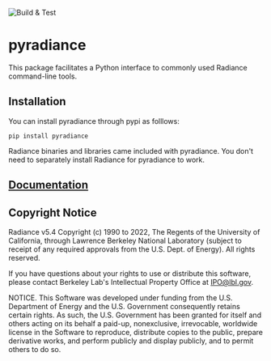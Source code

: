 ![Build & Test](https://github.com/LBNL-ETA/pyradiance/actions/workflows/main.yml/badge.svg)

# pyradiance

This package facilitates a Python interface to commonly used Radiance 
command-line tools.

## Installation

You can install pyradiance through pypi as folllows:
```
pip install pyradiance
```
Radiance binaries and libraries came included with pyradiance. You don't need
to separately install Radiance for pyradiance to work.

## [Documentation](https://lbnl-eta.github.io/pyradiance)

## Copyright Notice

Radiance v5.4 Copyright (c) 1990 to 2022, The Regents of the University of 
California, through Lawrence Berkeley National Laboratory (subject to receipt 
of any required approvals from the U.S. Dept. of Energy).  All rights reserved.

If you have questions about your rights to use or distribute this software,
please contact Berkeley Lab's Intellectual Property Office at
IPO@lbl.gov.

NOTICE.  This Software was developed under funding from the U.S. Department
of Energy and the U.S. Government consequently retains certain rights.  As
such, the U.S. Government has been granted for itself and others acting on
its behalf a paid-up, nonexclusive, irrevocable, worldwide license in the
Software to reproduce, distribute copies to the public, prepare derivative 
works, and perform publicly and display publicly, and to permit others to do so.

